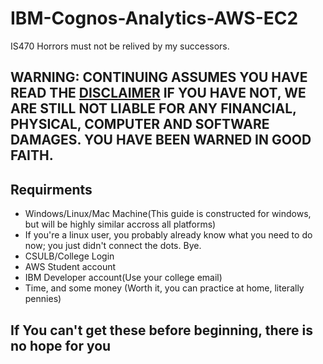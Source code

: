 # IBM-Cognos-Analytics-AWS-EC2
IS470 Horrors must not be relived by my successors.

## WARNING: CONTINUING ASSUMES YOU HAVE READ THE [DISCLAIMER](https://github.com/Waaped/IBM-Cognos-Analytics-AWS-EC2/blob/master/Disclaimer.md) IF YOU HAVE NOT, WE ARE STILL NOT LIABLE FOR ANY FINANCIAL, PHYSICAL, COMPUTER AND SOFTWARE DAMAGES. YOU HAVE BEEN WARNED IN GOOD FAITH.

## Requirments
* Windows/Linux/Mac Machine(This guide is constructed for windows, but will be highly similar accross all platforms)
* If you're a linux user, you probably already know what you need to do now; you just didn't connect the dots. Bye.
* CSULB/College Login
* AWS Student account
* IBM Developer account(Use your college email)
* Time, and some money (Worth it, you can practice at home, literally pennies) 
         
## If You can't get these before beginning, there is no hope for you
